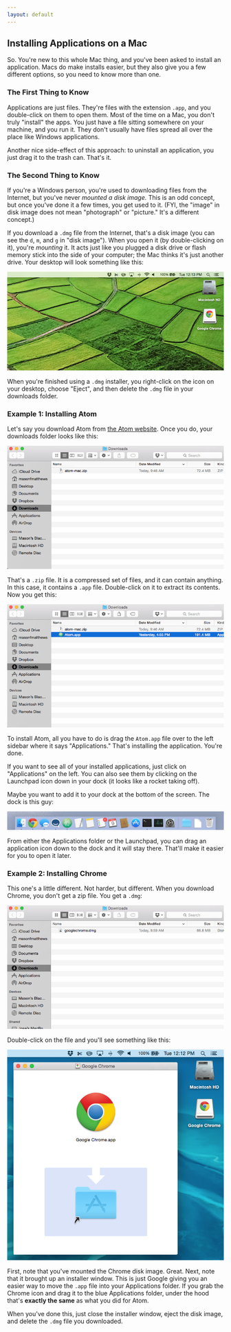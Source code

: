 ```yaml
---
layout: default
---
```


## Installing Applications on a Mac

So.  You're new to this whole Mac thing, and you've been asked to install an application.  Macs do make installs easier, but they also give you a few different options, so you need to know more than one.

### The First Thing to Know

Applications are just files.  They're files with the extension `.app`, and you double-click on them to open them.  Most of the time on a Mac, you don't truly "install" the apps.  You just have a file sitting somewhere on your machine, and you run it.  They don't usually have files spread all over the place like Windows applications.

Another nice side-effect of this approach: to uninstall an application, you just drag it to the trash can.  That's it.

### The Second Thing to Know

If you're a Windows person, you're used to downloading files from the Internet, but you've never *mounted a disk image.*  This is an odd concept, but once you've done it a few times, you get used to it.  (FYI, the "image" in disk image does not mean "photograph" or "picture."  It's a different concept.)

If you download a `.dmg` file from the Internet, that's a disk image (you can see the `d`, `m`, and `g` in "disk image").  When you open it (by double-clicking on it), you're *mounting* it.  It acts just like you plugged a disk drive or flash memory stick into the side of your computer; the Mac thinks it's just another drive.  Your desktop will look something like this:

![Mounted Disk Image](mounted.png)

When you're finished using a `.dmg` installer, you right-click on the icon on your desktop, choose "Eject", and then delete the `.dmg` file in your downloads folder.

### Example 1: Installing Atom

Let's say you download Atom from [the Atom website](https://atom.io/).  Once you do, your downloads folder looks like this:

![Atom Download 1](atom_download_1.png)

That's a `.zip` file.  It is a compressed set of files, and it can contain anything.  In this case, it contains a `.app` file.  Double-click on it to extract its contents.  Now you get this:

![Atom Download 2](atom_download_2.png)

To install Atom, all you have to do is drag the `Atom.app` file over to the left sidebar where it says "Applications."  That's installing the application.  You're done.

If you want to see all of your installed applications, just click on "Applications" on the left.  You can also see them by clicking on the Launchpad icon down in your dock (it looks like a rocket taking off).

Maybe you want to add it to your dock at the bottom of the screen.  The dock is this guy:

![Dock](dock.png)

From either the Applications folder or the Launchpad, you can drag an application icon down to the dock and it will stay there.  That'll make it easier for you to open it later.

### Example 2: Installing Chrome

This one's a little different.  Not harder, but different.  When you download Chrome, you don't get a zip file.  You get a `.dmg`:

![Chrome Download](chrome_download.png)

Double-click on the file and you'll see something like this:

![Chrome Installer](chrome_installer.png)

First, note that you've mounted the Chrome disk image.  Great.  Next, note that it brought up an installer window.  This is just Google giving you an easier way to move the `.app` file into your Applications folder.  If you grab the Chrome icon and drag it to the blue Applications folder, under the hood that's **exactly the same** as what you did for Atom.

When you've done this, just close the installer window, eject the disk image, and delete the `.dmg` file you downloaded.
